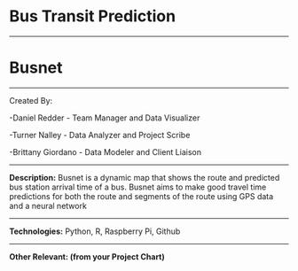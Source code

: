 # Bus Transit Prediction
----

# Busnet
---- 

Created By: 

-Daniel Redder - Team Manager and Data Visualizer

-Turner Nalley - Data Analyzer and Project Scribe

-Brittany Giordano - Data Modeler and Client Liaison

---- 
**Description:** Busnet is a dynamic map that shows the route and predicted bus station arrival time of a bus. Busnet aims to make good travel time predictions for both the route and segments of the route using GPS data and a neural network

---- 
**Technologies:** Python, R, Raspberry Pi, Github

---- 

**Other Relevant: (from your Project Chart)**
